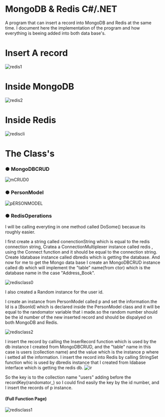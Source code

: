 # MongoDB & Redis C#/.NET
A program that can insert a record into MongoDB and Redis at the same time.
I document here the implementation of the program and how everything is beeing added into both data base's.


# Insert A record
![redis1](https://user-images.githubusercontent.com/80118008/130612914-b71cd475-85c3-427c-8681-156551e45f20.gif)

# Inside MongoDB
![redis2](https://user-images.githubusercontent.com/80118008/130612959-ea1614c1-7a26-43ce-85bc-d19a0166e36e.gif)

# Inside Redis
![rediscli](https://user-images.githubusercontent.com/80118008/130612990-bd426538-9a13-4a63-a8a1-0b99c3e8d8de.gif)



# The Class's
### ● MongoDBCRUD

![mCRUD0](https://user-images.githubusercontent.com/80118008/130611270-f08d6401-cce2-464a-9d10-7a92e3c42456.PNG)

### ● PersonModel

![pERSONMODEL](https://user-images.githubusercontent.com/80118008/130611286-90df9d37-f40c-47f8-bfdc-bdfc19f637cc.PNG)


### ● RedisOperations

I will be calling everyting in one method called DoSome() becasue its roughly easier.

I first create a string called conenctionString which is equal to the redis connection string,
Cratea a ConnectionMultiplexer instance called redis ,
using the Connect function and it should be equal to the connection string.
Create Idatabase instance called dbredis which is getting the database.
And now for me to get the Mongo data base I create an MongoDBCRUD instance called db which will implement the "table" name(from ctor) which is the database name
in the case "Address_Book".

![redisclass0](https://user-images.githubusercontent.com/80118008/130612366-6182ffe0-9434-49b7-942b-5454f5d8ba7d.PNG)

I also created a Random instance for the user id.


I create an instance from PersonModel called p and set the information.the Id is a [BsonId] which is declared inside the PersonModel class and it will be equal to the randomator variable that i made.so the random number should be the id number of the new inserted record and should be dispalyed on both MongoDB and Redis.

![redisclass2](https://user-images.githubusercontent.com/80118008/130612744-4dcb1f5e-6914-4a33-8f0a-0feaa22c1354.PNG)

I insert the record by calling the InserRecord function which is used by the db instance I created from MongoDBCRUD, and the "table" name in this case is users (collection name) and the value which is the instance p where i setted all the information.
I insert the record into Redis by calling StringSet function whic is used by dbredis instance that I created from Idabase interface which is getting the redis db.
![ir](https://user-images.githubusercontent.com/80118008/130612803-04dea1bb-f4d2-492b-9735-97ec571b7265.png)

So the key is to the collection name "users" adding before the recordKey(randomator_) so I could find easily the key by the id number, and I insert the records of p instance.

#### (Full Function Page)

![redisclass1](https://user-images.githubusercontent.com/80118008/130612865-5161e196-1eae-47e8-992c-1b079479721c.PNG)





